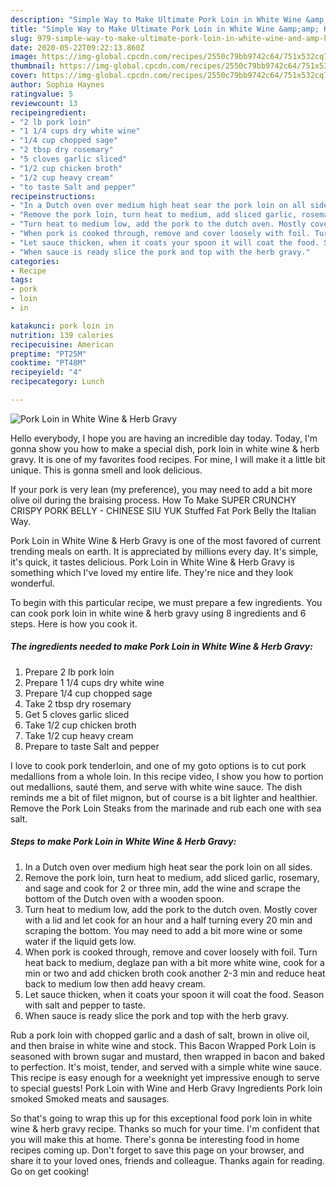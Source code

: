 ```yaml
---
description: "Simple Way to Make Ultimate Pork Loin in White Wine &amp;amp; Herb Gravy"
title: "Simple Way to Make Ultimate Pork Loin in White Wine &amp;amp; Herb Gravy"
slug: 979-simple-way-to-make-ultimate-pork-loin-in-white-wine-and-amp-herb-gravy
date: 2020-05-22T09:22:13.860Z
image: https://img-global.cpcdn.com/recipes/2550c79bb9742c64/751x532cq70/pork-loin-in-white-wine-herb-gravy-recipe-main-photo.jpg
thumbnail: https://img-global.cpcdn.com/recipes/2550c79bb9742c64/751x532cq70/pork-loin-in-white-wine-herb-gravy-recipe-main-photo.jpg
cover: https://img-global.cpcdn.com/recipes/2550c79bb9742c64/751x532cq70/pork-loin-in-white-wine-herb-gravy-recipe-main-photo.jpg
author: Sophia Haynes
ratingvalue: 5
reviewcount: 13
recipeingredient:
- "2 lb pork loin"
- "1 1/4 cups dry white wine"
- "1/4 cup chopped sage"
- "2 tbsp dry rosemary"
- "5 cloves garlic sliced"
- "1/2 cup chicken broth"
- "1/2 cup heavy cream"
- "to taste Salt and pepper"
recipeinstructions:
- "In a Dutch oven over medium high heat sear the pork loin on all sides."
- "Remove the pork loin, turn heat to medium, add sliced garlic, rosemary, and sage and cook for 2 or three min, add the wine and scrape the bottom of the Dutch oven with a wooden spoon."
- "Turn heat to medium low, add the pork to the dutch oven. Mostly cover with a lid and let cook for an hour and a half turning every 20 min and scraping the bottom. You may need to add a bit more wine or some water if the liquid gets low."
- "When pork is cooked through, remove and cover loosely with foil. Turn heat back to medium, deglaze pan with a bit more white wine, cook for a min or two and add chicken broth cook another 2-3 min and reduce heat back to medium low then add heavy cream."
- "Let sauce thicken, when it coats your spoon it will coat the food. Season with salt and pepper to taste."
- "When sauce is ready slice the pork and top with the herb gravy."
categories:
- Recipe
tags:
- pork
- loin
- in

katakunci: pork loin in 
nutrition: 139 calories
recipecuisine: American
preptime: "PT25M"
cooktime: "PT48M"
recipeyield: "4"
recipecategory: Lunch

---
```



![Pork Loin in White Wine &amp; Herb Gravy](https://img-global.cpcdn.com/recipes/2550c79bb9742c64/751x532cq70/pork-loin-in-white-wine-herb-gravy-recipe-main-photo.jpg)

Hello everybody, I hope you are having an incredible day today. Today, I'm gonna show you how to make a special dish, pork loin in white wine &amp; herb gravy. It is one of my favorites food recipes. For mine, I will make it a little bit unique. This is gonna smell and look delicious.

If your pork is very lean (my preference), you may need to add a bit more olive oil during the braising process. How To Make SUPER CRUNCHY CRISPY PORK BELLY - CHINESE SIU YUK Stuffed Fat Pork Belly the Italian Way.

Pork Loin in White Wine &amp; Herb Gravy is one of the most favored of current trending meals on earth. It is appreciated by millions every day. It's simple, it's quick, it tastes delicious. Pork Loin in White Wine &amp; Herb Gravy is something which I've loved my entire life. They're nice and they look wonderful.


To begin with this particular recipe, we must prepare a few ingredients. You can cook pork loin in white wine &amp; herb gravy using 8 ingredients and 6 steps. Here is how you cook it.

<!--inarticleads1-->

##### The ingredients needed to make Pork Loin in White Wine &amp; Herb Gravy:

1. Prepare 2 lb pork loin
1. Prepare 1 1/4 cups dry white wine
1. Prepare 1/4 cup chopped sage
1. Take 2 tbsp dry rosemary
1. Get 5 cloves garlic sliced
1. Take 1/2 cup chicken broth
1. Take 1/2 cup heavy cream
1. Prepare to taste Salt and pepper


I love to cook pork tenderloin, and one of my goto options is to cut pork medallions from a whole loin. In this recipe video, I show you how to portion out medallions, sauté them, and serve with white wine sauce. The dish reminds me a bit of filet mignon, but of course is a bit lighter and healthier. Remove the Pork Loin Steaks from the marinade and rub each one with sea salt. 

<!--inarticleads2-->

##### Steps to make Pork Loin in White Wine &amp; Herb Gravy:

1. In a Dutch oven over medium high heat sear the pork loin on all sides.
1. Remove the pork loin, turn heat to medium, add sliced garlic, rosemary, and sage and cook for 2 or three min, add the wine and scrape the bottom of the Dutch oven with a wooden spoon.
1. Turn heat to medium low, add the pork to the dutch oven. Mostly cover with a lid and let cook for an hour and a half turning every 20 min and scraping the bottom. You may need to add a bit more wine or some water if the liquid gets low.
1. When pork is cooked through, remove and cover loosely with foil. Turn heat back to medium, deglaze pan with a bit more white wine, cook for a min or two and add chicken broth cook another 2-3 min and reduce heat back to medium low then add heavy cream.
1. Let sauce thicken, when it coats your spoon it will coat the food. Season with salt and pepper to taste.
1. When sauce is ready slice the pork and top with the herb gravy.


Rub a pork loin with chopped garlic and a dash of salt, brown in olive oil, and then braise in white wine and stock. This Bacon Wrapped Pork Loin is seasoned with brown sugar and mustard, then wrapped in bacon and baked to perfection. It&#39;s moist, tender, and served with a simple white wine sauce. This recipe is easy enough for a weeknight yet impressive enough to serve to special guests! Pork Loin with Wine and Herb Gravy Ingredients Pork loin smoked Smoked meats and sausages. 

So that's going to wrap this up for this exceptional food pork loin in white wine &amp; herb gravy recipe. Thanks so much for your time. I'm confident that you will make this at home. There's gonna be interesting food in home recipes coming up. Don't forget to save this page on your browser, and share it to your loved ones, friends and colleague. Thanks again for reading. Go on get cooking!
